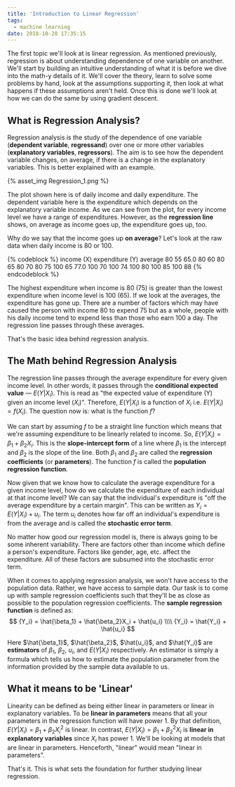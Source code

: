 ```yaml
---
title: 'Introduction to Linear Regression'
tags:
  - machine learning
date: 2018-10-28 17:35:15
---
```



The first topic we'll look at is linear regression. As mentioned previously, regression is about understanding dependence of one variable on another. We'll start by building an intuitive understanding of what it is before we dive into the math-y details of it. We'll cover the theory, learn to solve some problems by hand, look at the assumptions supporting it, then look at what happens if these assumptions aren't held. Once this is done we'll look at how we can do the same by using gradient descent.  

## What is Regression Analysis?  

Regression analysis is the study of the dependence of one variable (**dependent variable**, **regressand**) over one or more other variables (**explanatory variables**, **regressors**). The aim is to see how the dependent variable changes, on average, if there is a change in the explanatory variables. This is better explained with an example.  

{% asset_img Regression_1.png %}  

The plot shown here is of daily income and daily expenditure. The dependent variable here is the expenditure which depends on the explanatory variable income. As we can see from the plot, for every income level we have a range of expenditures. However, as the **regression line** shows, on average as income goes up, the expenditure goes up, too.  

Why do we say that the income goes up **on average**? Let's look at the raw data when daily income is 80 or 100.  

{% codeblock %}
   income (X)  expenditure (Y)  average
           80               55     65.0
           80               60
           80               65
           80               70
           80               75
          100               65     77.0
          100               70
          100               74
          100               80
          100               85
          100               88
{% endcodeblock %} 

The highest expenditure when income is 80 (75) is greater than the lowest expenditure when income level is 100 (65). If we look at the averages, the expenditure has gone up. There are a number of factors which may have caused the person with income 80 to expend 75 but as a whole, people with his daily income tend to expend less than those who earn 100 a day. The regression line passes through these averages.  

That's the basic idea behind regression analysis.  

## The Math behind Regression Analysis  

The regression line passes through the average expenditure for every given income level. In other words, it passes through the **conditional expected value** — $E(Y|X_i)$. This is read as "the expected value of expenditure (Y) given an income level ($X_i$)". Therefore, $E(Y|X_i)$ is a function of $X_i$ i.e. $E(Y|X_i) = f(X_i)$. The question now is: what is the function $f$?  

We can start by assuming $f$ to be a straight line function which means that we're assuming expenditure to be linearly related to income. So, $E(Y|X_i) = \beta_1 + \beta_2X_i$. This is the **slope-intercept form** of a line where $\beta_1$ is the intercept and $\beta_2$ is the slope of the line. Both $\beta_1$ and $\beta_2$ are called the **regression coefficients** (or **parameters**). The function $f$ is called the **population regression function**.  

Now given that we know how to calculate the average expenditure for a given income level, how do we calculate the expenditure of each individual at that income level? We can say that the individual's expenditure is "off the average expenditure by a certain margin". This can be written as $Y_i = E(Y|X_i) + u_i$. The term $u_i$ denotes how far off an individual's expenditure is from the average and is called the **stochastic error term**.  

No matter how good our regression model is, there is always going to be some inherent variability. There are factors other than income which define a person's expenditure. Factors like gender, age, etc. affect the expenditure. All of these factors are subsumed into the stochastic error term.  

When it comes to applying regression analysis, we won't have access to the population data. Rather, we have access to sample data. Our task is to come up with sample regression coefficients such that they'll be as close as possible to the population regression coefficients. The **sample regression function** is defined as: 
$$
{Y_i} = \hat{\beta_1} + \hat{\beta_2}X_i + \hat{u_i} \\\\
{Y_i} = \hat{Y_i} + \hat{u_i}
$$  

Here $\hat{\beta_1}$, $\hat{\beta_2}$, $\hat{u_i}$, and $\hat{Y_i}$ are **estimators** of $\beta_1$, $\beta_2$, $u_i$, and $E(Y|X_i)$ respectively. An estimator is simply a formula which tells us how to estimate the population parameter from the information provided by the sample data available to us.  

## What it means to be 'Linear'  

Linearity can be defined as being either linear in parameters or linear in explanatory variables. To be **linear in parameters** means that all your parameters in the regression function will have power 1. By that definition, $E(Y|X_i) = \beta_1 + \beta_2X_i^2$ is linear. In contrast, $E(Y|X_i) = \beta_1 + \beta_2^2X_i$ is **linear in explanatory variables** since $X_i$ has power 1. We'll be looking at models that are linear in parameters. Henceforth, "linear" would mean "linear in parameters".


That's it. This is what sets the foundation for further studying linear regression.

